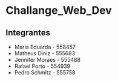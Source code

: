 # Challange_Web_Dev

## Integrantes
- Maria Eduarda - 558457
- Matheus Diniz - 555683
- Jennifer Moraes - 555488
- Rafael Porto - 554939
- Pedro Schmitz - 555758

